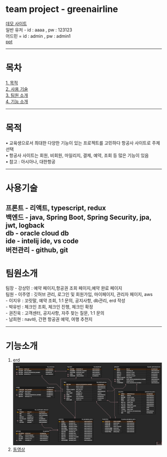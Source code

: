 # team project - greenairline
[데모 사이트](http://greenairline.shop)  
일반 유저 - id : aaaa , pw : 123123  
어드민 = id : admin , pw : admin1  
[ppt](https://docs.google.com/presentation/d/1q3qLtK26Cb5xvpKUwVwGviBzMQQWE09zeplKLFlILgs/edit#slide=id.p1)

---
# 목차
[1. 목적](#목적)  
[2. 사용 기술](#사용기술)  
[3. 팀원 소개](#팀원소개)  
[4. 기능 소개](#기능소개)  
 
---

# 목적  
• 교육생으로서 최대한 다양한 기능이 있는 프로젝트를 고민하다 항공사 사이트로 주제 선택  
• 항공사 사이트는 회원, 비회원, 마일리지, 결제, 예약, 조회 등 많은 기능이 있음  
• 참고 : 아시아나, 대한항공  

---
# 사용기술
프론트 - 리액트, typescript, redux  
백엔드 - java, Spring Boot, Spring Security, jpa, jwt, logback  
db - oracle cloud db  
ide - intelij ide, vs code  
버전관리 - github, git  
---
# 팀원소개
팀장 - 강상민 : 예약 페이지,항공권 조회 페이지,예약 완료 페이지  
팀원 - 이주영 : 깃허브 관리, 로그인 및 회원가입, 마이페이지, 관리자 페이지, aws  
     - 이지우 : 꼬릿말, 예약 조회, 1:1 문의, 공지사항, db관리, erd 작성  
     - 박유빈 : 체크인 조회, 체크인 진행, 체크인 확정  
     - 권진욱 : 고객센터, 공지사항, 자주 찾는 질문, 1:1 문의  
     - 남희현 : nav바, 간편 항공권 예약, 여행 추천지  

---
# 기능소개
1. erd ![erd](project_ERD.png)
2. [동영상](https://tv.kakao.com/v/443077911)


